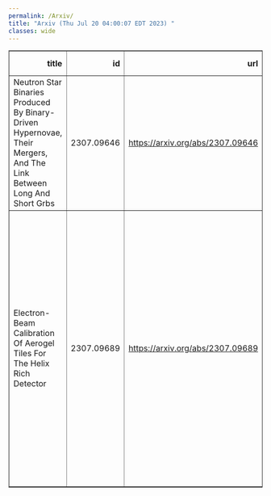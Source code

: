 ```yaml
---
permalink: /Arxiv/
title: "Arxiv (Thu Jul 20 04:00:07 EDT 2023) "
classes: wide
---
```

<table border="1" class="dataframe">
  <thead>
    <tr style="text-align: right;">
      <th>title</th>
      <th>id</th>
      <th>url</th>
      <th>authors</th>
      <th>Local Authors</th>
    </tr>
  </thead>
  <tbody>
    <tr>
      <td>Neutron Star Binaries Produced By Binary-Driven Hypernovae, Their   Mergers, And The Link Between Long And Short Grbs</td>
      <td>2307.09646</td>
      <td><a href="https://arxiv.org/abs/2307.09646" target="_blank">https://arxiv.org/abs/2307.09646</a></td>
      <td>L. M. Becerra, C. Fryer, J. F. Rodriguez, J. A. Rueda, R. Ruffini</td>
      <td>Jennifer Rodriguez</td>
    </tr>
    <tr>
      <td>Electron-Beam Calibration Of Aerogel Tiles For The Helix Rich Detector</td>
      <td>2307.09689</td>
      <td><a href="https://arxiv.org/abs/2307.09689" target="_blank">https://arxiv.org/abs/2307.09689</a></td>
      <td>P. Allison, M. Baiocchi, J. J. Beatty, L. Beaufore, D. H. Calderone, Y. Chen, S. Coutu, E. Ellingwood, N. Green, D. Hanna, H. B. Jeon, R. Mbarek, K. Mcbride, I. Mognet, J. Musser, S. Nutter, S. O'Brien, N. Park, T. Rosin, M. Tabata, G. Tarlé, G. Visser, S. P. Wakely, M. Yu</td>
      <td>Jim Beatty, Keith Mcbride, Patrick Allison</td>
    </tr>
  </tbody>
</table>